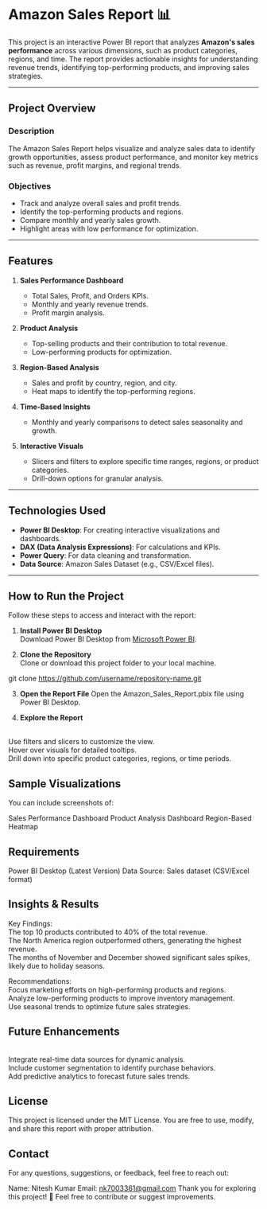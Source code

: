 # Amazon Sales Report 📊

This project is an interactive Power BI report that analyzes **Amazon's sales performance** across various dimensions, such as product categories, regions, and time. The report provides actionable insights for understanding revenue trends, identifying top-performing products, and improving sales strategies.

---

## Project Overview

### **Description**
The Amazon Sales Report helps visualize and analyze sales data to identify growth opportunities, assess product performance, and monitor key metrics such as revenue, profit margins, and regional trends. 

### **Objectives**
- Track and analyze overall sales and profit trends.
- Identify the top-performing products and regions.
- Compare monthly and yearly sales growth.
- Highlight areas with low performance for optimization.

---

## Features

1. **Sales Performance Dashboard**
   - Total Sales, Profit, and Orders KPIs.
   - Monthly and yearly revenue trends.
   - Profit margin analysis.

2. **Product Analysis**
   - Top-selling products and their contribution to total revenue.
   - Low-performing products for optimization.

3. **Region-Based Analysis**
   - Sales and profit by country, region, and city.
   - Heat maps to identify the top-performing regions.

4. **Time-Based Insights**
   - Monthly and yearly comparisons to detect sales seasonality and growth.

5. **Interactive Visuals**
   - Slicers and filters to explore specific time ranges, regions, or product categories.
   - Drill-down options for granular analysis.

---

## Technologies Used

- **Power BI Desktop**: For creating interactive visualizations and dashboards.
- **DAX (Data Analysis Expressions)**: For calculations and KPIs.
- **Power Query**: For data cleaning and transformation.
- **Data Source**: Amazon Sales Dataset (e.g., CSV/Excel files).

---

## How to Run the Project

Follow these steps to access and interact with the report:

1. **Install Power BI Desktop**  
   Download Power BI Desktop from [Microsoft Power BI](https://powerbi.microsoft.com/en-us/downloads/).

2. **Clone the Repository**  
   Clone or download this project folder to your local machine.

  git clone https://github.com/username/repository-name.git

3. **Open the Report File**
Open the Amazon_Sales_Report.pbix file using Power BI Desktop.

4. **Explore the Report**
<br>
Use filters and slicers to customize the view.<br>
Hover over visuals for detailed tooltips.<br>
Drill down into specific product categories, regions, or time periods.<br>

## Sample Visualizations
You can include screenshots of:

Sales Performance Dashboard
Product Analysis Dashboard
Region-Based Heatmap

## Requirements
Power BI Desktop (Latest Version)
Data Source: Sales dataset (CSV/Excel format)

## Insights & Results
Key Findings:
<br>
The top 10 products contributed to 40% of the total revenue.<br>
The North America region outperformed others, generating the highest revenue.<br>
The months of November and December showed significant sales spikes, likely due to holiday seasons.<br>

Recommendations:
<br>
Focus marketing efforts on high-performing products and regions.<br>
Analyze low-performing products to improve inventory management.<br>
Use seasonal trends to optimize future sales strategies.<br>

## Future Enhancements
<br>
Integrate real-time data sources for dynamic analysis.<br>
Include customer segmentation to identify purchase behaviors.<br>
Add predictive analytics to forecast future sales trends.<br>

## License
This project is licensed under the MIT License. You are free to use, modify, and share this report with proper attribution.

## Contact
For any questions, suggestions, or feedback, feel free to reach out:

Name: Nitesh Kumar
Email: nk7003361@gmail.com
Thank you for exploring this project! 🚀
Feel free to contribute or suggest improvements.


